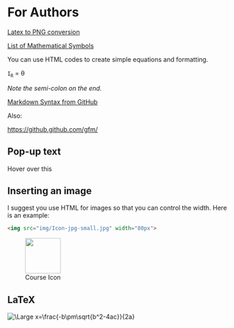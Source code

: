 
# For Authors

[Latex to PNG conversion](http://www.latex2png.com/)

[List of Mathematical Symbols](https://en.wikipedia.org/wiki/List_of_mathematical_symbols)

You can use HTML codes to create simple equations and formatting.

`I`<sub>`R`</sub> = &theta;

_Note the semi-colon on the end._

[Markdown Syntax from GitHub](https://guides.github.com/features/mastering-markdown/)

Also:

https://github.github.com/gfm/

## Pop-up text
<p title="Hello World">Hover over this</p>

## Inserting an image
I suggest you use HTML for images so that you can control the width. Here is an example:

```HTML
<img src="img/Icon-jpg-small.jpg" width="80px">
```

<figure>
<img src="../img/Icon-jpg-small.jpg" width="80px">
<figcaption>Course Icon</figcaption>
</figure>

## LaTeX

<img src="https://latex.codecogs.com/svg.latex?\Large&space;x=\frac{-b\pm\sqrt{b^2-4ac}}{2a}" title="\Large x=\frac{-b\pm\sqrt{b^2-4ac}}{2a}" />

